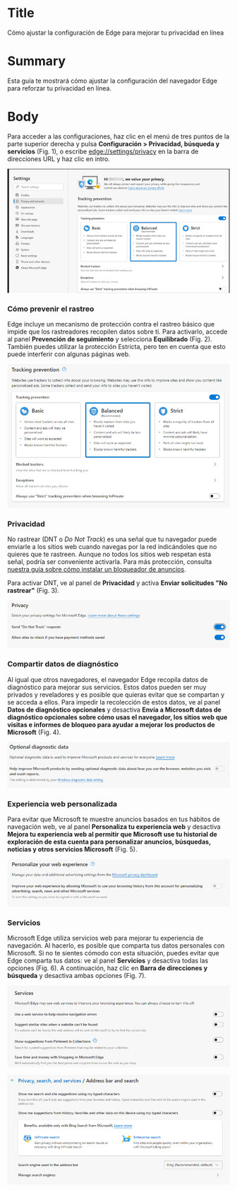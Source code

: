 # Title #
Cómo ajustar la configuración de Edge para mejorar tu privacidad en línea

# Summary #
Esta guía te mostrará cómo ajustar la configuración del navegador Edge para reforzar tu privacidad en línea.

# Body #
Para acceder a las configuraciones, haz clic en el menú de tres puntos de la parte superior derecha y pulsa **Configuración > Privacidad, búsqueda y servicios** (Fig. 1), o escribe <edge://settings/privacy> en la barra de direcciones URL y haz clic en intro.

![Fig. 1: Menú de configuración de Edge: Configuración > Privacidad, búsqueda y servicios (*Settings > Privacy and services*)](../../images/Edge/settings-menu.png?raw=true)

### Cómo prevenir el rastreo ###
Edge incluye un mecanismo de protección contra el rastreo básico que impide que los rastreadores recopilen datos sobre ti. Para activarlo, accede al panel **Prevención de seguimiento** y selecciona **Equilibrado** (Fig. 2). También puedes utilizar la protección Estricta, pero ten en cuenta que esto puede interferir con algunas páginas web.

![Fig. 2: Prevención de seguimiento > Equilibrado (*Tracking prevention > Balanced*) ](../../images/Edge/settings-tracking.png?raw=true)

### Privacidad ###
No rastrear (DNT o *Do Not Track*) es una señal que tu navegador puede enviarle a los sitios web cuando navegas por la red indicándoles que no quieres que te rastreen. Aunque no todos los sitios web respetan esta señal, podría ser conveniente activarla. Para más protección, consulta [nuestra guía sobre cómo instalar un bloqueador de anuncios](edge-ublock-origin.md).

Para activar DNT, ve al panel de **Privacidad** y activa **Enviar solicitudes "No rastrear"** (Fig. 3).

![Fig. 3: Configuración DNT: Privacidad > Enviar solicitudes "No rastrear" (*Privacy > Send "Do not track" requests*)](../../images/Edge/settings-dnt.png?raw=true)

### Compartir datos de diagnóstico ###
Al igual que otros navegadores, el navegador Edge recopila datos de diagnóstico para mejorar sus servicios. Estos datos pueden ser muy privados y reveladores y es posible que quieras evitar que se compartan y se acceda a ellos. Para impedir la recolección de estos datos, ve al panel **Datos de diagnóstico opcionales** y desactiva **Envía a Microsoft datos de diagnóstico opcionales sobre cómo usas el navegador, los sitios web que visitas e informes de bloqueo para ayudar a mejorar los productos de Microsoft** (Fig. 4).

![Fig. 4: Configuración: Datos de diagnóstico opcionales > Envía a Microsoft datos de diagnóstico opcionales sobre cómo usas el navegador, los sitios web que visitas e informes de bloqueo para ayudar a mejorar los productos de Microsoft (*Optional diagnostic data > Help improve Microsoft products by sending diagnostic data about how you use the browser, websites you visit, and crash reports*)](../../images/Edge/settings-diagnostics.png?raw=true)

### Experiencia web personalizada ###
Para evitar que Microsoft te muestre anuncios basados en tus hábitos de navegación web, ve al panel **Personaliza tu experiencia web** y desactiva **Mejora tu experiencia web al permitir que Microsoft use tu historial de exploración de esta cuenta para personalizar anuncios, búsquedas, noticias y otros servicios Microsoft** (Fig. 5).

![Fig. 5: Configuración: Personaliza tu experiencia web > Mejora tu experiencia web al permitir que Microsoft use tu historial de exploración de esta cuenta para personalizar anuncios, búsquedas, noticias y otros servicios Microsoft (*Personalize your web experience > Improve your web experience by allowing Microsoft to use your browsing history from this account for personalizing advertising, search, news and other Microsoft services*) ](../../images/Edge/settings-ads.png?raw=true)

### Servicios ###

Microsoft Edge utiliza servicios web para mejorar tu experiencia de navegación. Al hacerlo, es posible que comparta tus datos personales con Microsoft. Si no te sientes cómodo con esta situación, puedes evitar que Edge comparta tus datos: ve al panel **Servicios** y desactiva todas las opciones (Fig. 6). A continuación, haz clic en **Barra de direcciones y búsqueda** y desactiva ambas opciones (Fig. 7).

![Fig. 6: Configuración de Servicios](../../images/Edge/settings-services.png?raw=true)

![Fig. 7: Configuración de Barra de direcciones y búsqueda](../../images/Edge/settings-address-bar.png?raw=true)
